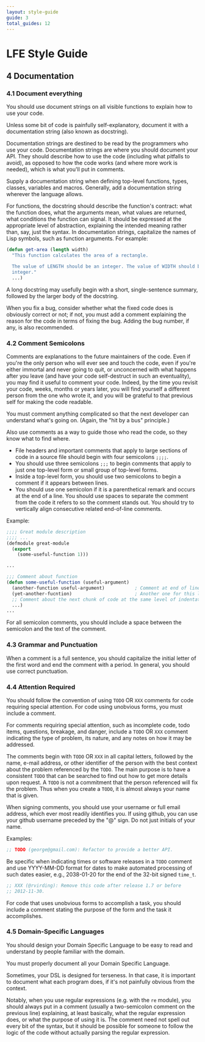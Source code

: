 ```yaml
---
layout: style-guide
guide: 3
total_guides: 12
---
```

# LFE Style Guide

## 4 Documentation

### 4.1 Document everything

You should use document strings on all visible functions to explain how to
use your code.

Unless some bit of code is painfully self-explanatory, document it with a
documentation string (also known as docstring).

Documentation strings are destined to be read by the programmers who use
your code. Documentation strings are where you should document your API.
They should describe how to use the code (including what pitfalls to avoid),
as opposed to how the code works (and where more work is needed), which is
what you'll put in comments.

Supply a documentation string when defining top-level functions, types,
classes, variables and macros. Generally, add a documentation string
wherever the language allows.

For functions, the docstring should describe the function's contract: what
the function does, what the arguments mean, what values are returned, what
conditions the function can signal. It should be expressed at the
appropriate level of abstraction, explaining the intended meaning rather
than, say, just the syntax. In documentation strings, capitalize the names
of Lisp symbols, such as function arguments. For example:

```cl
(defun get-area (length width)
  "This function calculates the area of a rectangle.

  The value of LENGTH should be an integer. The value of WIDTH should be an
  integer."
  ...)
```

A long docstring may usefully begin with a short, single-sentence summary,
followed by the larger body of the docstring.

When you fix a bug, consider whether what the fixed code does is obviously
correct or not; if not, you must add a comment explaining the reason for the
code in terms of fixing the bug. Adding the bug number, if any, is also
recommended.


### 4.2 Comment Semicolons

Comments are explanations to the future maintainers of the code. Even if
you're the only person who will ever see and touch the code, even if you're
either immortal and never going to quit, or unconcerned with what happens
after you leave (and have your code self-destruct in such an eventuality),
you may find it useful to comment your code. Indeed, by the time you revisit
your code, weeks, months or years later, you will find yourself a different
person from the one who wrote it, and you will be grateful to that previous
self for making the code readable.

You must comment anything complicated so that the next developer can
understand what's going on. (Again, the "hit by a bus" principle.)

Also use comments as a way to guide those who read the code, so they know
what to find where.

* File headers and important comments that apply to large sections of code in
  a source file should begin with four semicolons ``;;;;``.
* You should use three semicolons ``;;;`` to begin comments that apply to
  just one top-level form or small group of top-level forms.
* Inside a top-level form, you should use two semicolons to begin a comment
  if it appears between lines.
* You should use one semicolon if it is a parenthetical remark and occurs at
  the end of a line. You should use spaces to separate the comment from the
  code it refers to so the comment stands out. You should try to vertically
  align consecutive related end-of-line comments.

Example:

```cl
;;;; Great module description
;;;; ...
(defmodule great-module
  (export
    (some-useful-function 1)))

...

;;; Comment about function
(defun some-useful-function (useful-argument)
  (another-function useful-argument)           ; Comment at end of line
  (yet-another-fucntion)                       ; Another one for this line
  ;; Comment about the next chunk of code at the same level of indentation
  ...)
...
```

For all semicolon comments, you should include a space between the semicolon
and the text of the comment.

### 4.3 Grammar and Punctuation

When a comment is a full sentence, you should capitalize the initial letter
of the first word and end the comment with a period. In general, you should
use correct punctuation.

### 4.4 Attention Required

You should follow the convention of using ``TODO`` OR ``XXX`` comments for
code requiring special attention. For code using unobvious forms, you must
include a comment.

For comments requiring special attention, such as incomplete code, todo
items, questions, breakage, and danger, include a ``TODO`` OR ``XXX``
comment indicating the type of problem, its nature, and any notes on how it
may be addressed.

The comments begin with ``TODO`` OR ``XXX`` in all capital letters, followed
by the name, e-mail address, or other identifier of the person with the best
context about the problem referenced by the ``TODO``. The main purpose is to
have a consistent ``TODO`` that can be searched to find out how to get more
details upon request. A ``TODO`` is not a commitment that the person
referenced will fix the problem. Thus when you create a ``TODO``, it is
almost always your name that is given.

When signing comments, you should use your username or full email address,
which ever most readily identifies you. If using github, you can use your
github username preceded by the "@" sign. Do not just initials of your name.

Examples:

```cl
;; TODO (george@gmail.com): Refactor to provide a better API.
```

Be specific when indicating times or software releases in a ``TODO`` comment
and use YYYY-MM-DD format for dates to make automated processing of such
dates easier, e.g., 2038-01-20 for the end of the 32-bit signed ``time_t``.


```cl
;; XXX (@rvirding): Remove this code after release 1.7 or before
;; 2012-11-30.
```

For code that uses unobvious forms to accomplish a task, you should include a
comment stating the purpose of the form and the task it accomplishes.

### 4.5 Domain-Specific Languages

You should design your Domain Specific Language to be easy to read and
understand by people familiar with the domain.

You must properly document all your Domain Specific Language.

Sometimes, your DSL is designed for terseness. In that case, it is important
to document what each program does, if it's not painfully obvious from the
context.

Notably, when you use regular expressions (e.g. with the ``re`` module), you
should always put in a comment (usually a two-semicolon comment on the
previous line) explaining, at least basically, what the regular expression
does, or what the purpose of using it is. The comment need not spell out
every bit of the syntax, but it should be possible for someone to follow the
logic of the code without actually parsing the regular expression.
